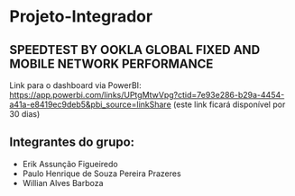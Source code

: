 # Projeto-Integrador
## SPEEDTEST BY OOKLA GLOBAL FIXED AND MOBILE NETWORK PERFORMANCE

Link para o dashboard via PowerBI: https://app.powerbi.com/links/UPtgMtwVpg?ctid=7e93e286-b29a-4454-a41a-e8419ec9deb5&pbi_source=linkShare (este link ficará disponível por 30 dias)


## Integrantes do grupo:
- Erik Assunção Figueiredo
- Paulo Henrique de Souza Pereira Prazeres
- Willian Alves Barboza 
